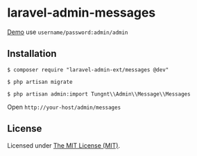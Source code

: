 laravel-admin-messages
======================

[Demo]() use `username/password:admin/admin`

## Installation

```
$ composer require "laravel-admin-ext/messages @dev"

$ php artisan migrate

$ php artisan admin:import Tungnt\\Admin\\Message\\Messages
```

Open `http://your-host/admin/messages`

License
------------
Licensed under [The MIT License (MIT)](LICENSE).
